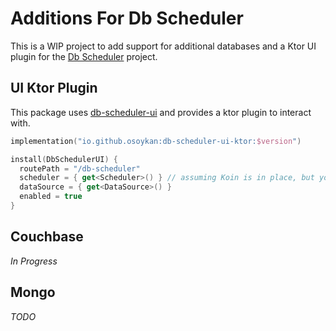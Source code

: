 # Additions For Db Scheduler

This is a WIP project to add support for additional databases and a Ktor UI plugin for the [Db Scheduler](https://github.com/kagkarlsson/db-scheduler) project.

## UI Ktor Plugin

This package uses [db-scheduler-ui](https://github.com/bekk/db-scheduler-ui) and provides a ktor plugin to interact with.

```kotlin
implementation("io.github.osoykan:db-scheduler-ui-ktor:$version")
```

```kotlin
install(DbSchedulerUI) {
  routePath = "/db-scheduler"
  scheduler = { get<Scheduler>() } // assuming Koin is in place, but you can provide your instance to the functions.
  dataSource = { get<DataSource>() }
  enabled = true
}
```

## Couchbase

_In Progress_

## Mongo

_TODO_


